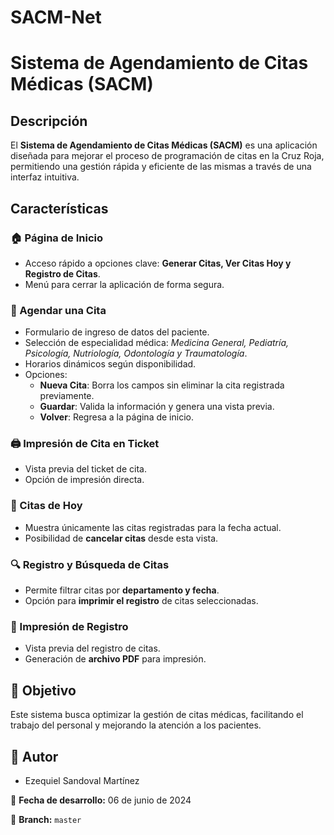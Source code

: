 # SACM-Net
# Sistema de Agendamiento de Citas Médicas (SACM)

## Descripción
El **Sistema de Agendamiento de Citas Médicas (SACM)** es una aplicación diseñada para mejorar el proceso de programación de citas en la Cruz Roja, permitiendo una gestión rápida y eficiente de las mismas a través de una interfaz intuitiva.

## Características

### 🏠 Página de Inicio
- Acceso rápido a opciones clave: **Generar Citas, Ver Citas Hoy y Registro de Citas**.
- Menú para cerrar la aplicación de forma segura.

### 📅 Agendar una Cita
- Formulario de ingreso de datos del paciente.
- Selección de especialidad médica: *Medicina General, Pediatría, Psicología, Nutriología, Odontología y Traumatología*.
- Horarios dinámicos según disponibilidad.
- Opciones:
  - **Nueva Cita**: Borra los campos sin eliminar la cita registrada previamente.
  - **Guardar**: Valida la información y genera una vista previa.
  - **Volver**: Regresa a la página de inicio.

### 🖨️ Impresión de Cita en Ticket
- Vista previa del ticket de cita.
- Opción de impresión directa.

### 📌 Citas de Hoy
- Muestra únicamente las citas registradas para la fecha actual.
- Posibilidad de **cancelar citas** desde esta vista.

### 🔍 Registro y Búsqueda de Citas
- Permite filtrar citas por **departamento y fecha**.
- Opción para **imprimir el registro** de citas seleccionadas.

### 📄 Impresión de Registro
- Vista previa del registro de citas.
- Generación de **archivo PDF** para impresión.

## 🚀 Objetivo
Este sistema busca optimizar la gestión de citas médicas, facilitando el trabajo del personal y mejorando la atención a los pacientes.

## 📜 Autor
- Ezequiel Sandoval Martínez


📅 **Fecha de desarrollo:** 06 de junio de 2024

📌 **Branch:** `master`

